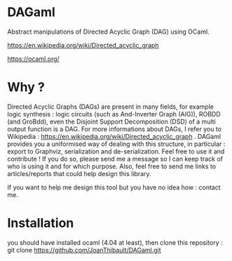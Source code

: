 # DAGaml
Abstract manipulations of Directed Acyclic Graph (DAG) using OCaml.

https://en.wikipedia.org/wiki/Directed_acyclic_graph

https://ocaml.org/


# Why ?
Directed Acyclic Graphs (DAGs) are present in many fields, for example logic synthesis : logic circuits (such as And-Inverter Graph (AIG)), ROBDD (and GroBdd), even the Disjoint Support Decomposition (DSD) of a multi output function is a DAG.
For more informations about DAGs, I refer you to Wikipedia : https://en.wikipedia.org/wiki/Directed_acyclic_graph .
DAGaml provides you a uniformised way of dealing with this structure, in particular : export to Graphviz, serialization and de-serialization.
Feel free to use it and contribute !
If you do so, please send me a message so I can keep track of who is using it and for which purpose.
Also, feel free to send me links to articles/reports that could help design this library.

If you want to help me design this tool but you have no idea how : contact me.

# Installation
you should have installed ocaml (4.04 at least), then clone this repository : git clone https://github.com/JoanThibault/DAGaml.git
